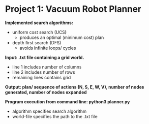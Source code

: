 # Project 1: Vacuum Robot Planner

**Implemented search algorithms:**
- uniform cost search (UCS)
  - produces an optimal (minimum cost) plan 
- depth first search (DFS)
  - avoids infinite loops/ cycles

**Input: .txt file containing a grid world.**
- line 1 includes number of columns
- line 2 includes number of rows
- remaining lines contains grid

**Output: plan/ sequence of actions (N, S, E, W, V), number of nodes generated, number of nodes expanded**

**Program execution from command line: python3 planner.py <algorithm> <world-file>**
- algorithm specifies search algorithm
- world-file specifies the path to the .txt file

